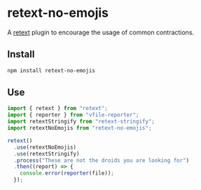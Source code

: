 # retext-no-emojis

A [retext](https://github.com/retextjs/retext) plugin to encourage the usage of common contractions.

## Install

```sh
npm install retext-no-emojis
```

## Use

```js
import { retext } from "retext";
import { reporter } from "vfile-reporter";
import retextStringify from "retext-stringify";
import retextNoEmojis from "retext-no-emojis";

retext()
  .use(retextNoEmojis)
  .use(retextStringify)
  .process("These are not the droids you are looking for")
  .then((report) => {
    console.error(reporter(file));
  });
```

<!--
Yields:

```
  3:14-3:16  warning  Expected `1` space between sentences, not `2`  space  retext-sentence-spacing

⚠ 1 warning
``` -->
